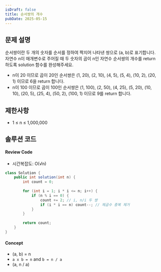 ```yaml
---
isDraft: false
title: 순서쌍의 개수
pubDate: 2025-05-15
---
```


## 문제 설명

순서쌍이란 두 개의 숫자를 순서를 정하여 짝지어 나타낸 쌍으로 (a, b)로 표기합니다. 자연수 n이 매개변수로 주어질 때 두 숫자의 곱이 n인 자연수 순서쌍의 개수를 return 하도록 solution 함수를 완성해주세요.

- n이 20 이므로 곱이 20인 순서쌍은 (1, 20), (2, 10), (4, 5), (5, 4), (10, 2), (20, 1) 이므로 6을 return 합니다.
- n이 100 이므로 곱이 100인 순서쌍은 (1, 100), (2, 50), (4, 25), (5, 20), (10, 10), (20, 5), (25, 4), (50, 2), (100, 1) 이므로 9를 return 합니다.

## 제한사항

- 1 ≤ n ≤ 1,000,000

## 솔루션 코드

#### Review Code
- 시간복잡도: O(√n)
```java
class Solution {
    public int solution(int n) {
        int count = 0;
        
        for (int i = 1; i * i <= n; i++) {
            if (n % i == 0) {
                count += 2; // i, n/i 두 쌍
                if (i * i == n) count--; // 제곱수 중복 제거
            }
        }
        
        return count;
    }
}
```

#### Concept

- (a, b) = n
- `a x b = n` and `b = n / a`
- (a, n / a)
